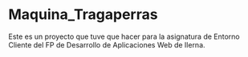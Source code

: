 # Maquina_Tragaperras
Este es un proyecto que tuve que hacer para la asignatura de Entorno Cliente del FP de Desarrollo de Aplicaciones Web de Ilerna. 

